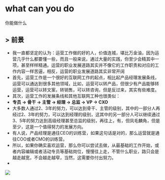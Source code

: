 
# what can you do
  你能做什么
## > 前景
 + 我一直都坚定的认为：运营工作做的好的人，价值连城，堪比万金油，因为运营几乎什么都要懂一些，而且一般来说，通过大量的实践，你至少会精其中一项，甚至样样精通。运营的职业发展道路其实并不像它的工作职责和对应的工作内容一样苦逼，相反，运营的职业发展道路其实非常开阔
 + 首先，运营工作是一个很好的互联网工作的起点，相比起产品经理发展条线，运营可以通达到很多其他领域，比如，运营可以转产品，但很少有产品能够转运营，运营可以转文案，转销售，可以转咨询，但是反过来，其实有些难度。
 + 其次，运营工作的发展条线和其他互联网工种也很类似：
 + **专员 → 骨干 → 主管 → 经理 → 总监 → VP → CXO**
 + 大多数人通过2、3年的努力，可以达到骨干、主管的级别，其中的一部分人再经过2、3年的努力，可以达到经理的级别，这其中的另一部分人可以继续通过3、5年的努力达到高级经理甚至总监的级别，再往上，有，但凤毛麟角，但是至少，这是一个值得努力的发展方向。
 + 有人说，产品经理是通往CEO的训练营，如果这句话是对的，那么运营就是通往COO或者CMO的训练营。
 + 所以，如果你确实喜欢运营，那么你可以尝试去做，从最基础的工作开始，或者内容编辑或者活动专员等基础岗位，慢慢往上走，不管什么职业，路只会是越走越宽，不会越走越窄，当然，这需要你付出努力。
 + 
 <img src="https://maytowo.github.io/images/33.gif">